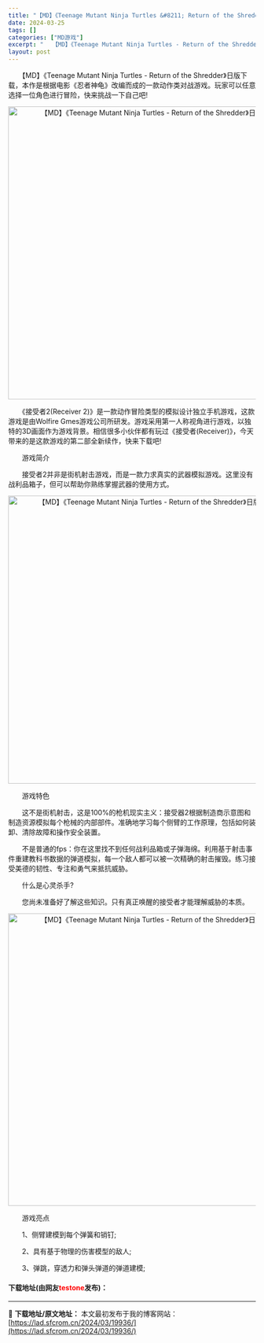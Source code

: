 ```yaml
---
title: "【MD】《Teenage Mutant Ninja Turtles &#8211; Return of the Shredder》日版下载"
date: 2024-03-25
tags: []
categories: ["MD游戏"]
excerpt: "　　【MD】《Teenage Mutant Ninja Turtles - Return of the Shredder》日版下载，本作是根据电影《忍者神龟》改编而成的一款动作类对战游戏。玩家可以任意选择一位角色进行冒险，快来挑战一下自己吧! 　　《接受者2(Receiver 2)》是一款动作冒险类&hellip;"
layout: post
---
```


 <p>　　【MD】《Teenage Mutant Ninja Turtles - Return of the Shredder》日版下载，本作是根据电影《忍者神龟》改编而成的一款动作类对战游戏。玩家可以任意选择一位角色进行冒险，快来挑战一下自己吧!</p> <p align="center"><img align="" border="0" src="https://lad.sfcrom.cn/wp-content/uploads/2024/03/20240325_660114908391b.png" width="596" alt="【MD】《Teenage Mutant Ninja Turtles - Return of the Shredder》日版下载" /></p> <p>　　《接受者2(Receiver 2)》是一款动作冒险类型的模拟设计独立手机游戏，这款游戏是由Wolfire Gmes游戏公司所研发。游戏采用第一人称视角进行游戏，以独特的3D画面作为游戏背景。相信很多小伙伴都有玩过《接受者(Receiver)》，今天带来的是这款游戏的第二部全新续作，快来下载吧!</p> <p>　　游戏简介</p> <p>　　接受者2并非是街机射击游戏，而是一款力求真实的武器模拟游戏。这里没有战利品箱子，但可以帮助你熟练掌握武器的使用方式。</p> <p align="center"><img align="" border="0" src="https://lad.sfcrom.cn/wp-content/uploads/2024/03/20240325_660114918849e.png" width="586" alt="【MD】《Teenage Mutant Ninja Turtles - Return of the Shredder》日版下载" /></p> <p>　　游戏特色</p> <p>　　这不是街机射击，这是100%的枪机现实主义：接受器2根据制造商示意图和制造资源模拟每个枪械的内部部件。准确地学习每个侧臂的工作原理，包括如何装卸、清除故障和操作安全装置。</p> <p>　　不是普通的fps：你在这里找不到任何战利品箱或子弹海绵。利用基于射击事件重建教科书数据的弹道模拟，每一个敌人都可以被一次精确的射击摧毁。练习接受美德的韧性、专注和勇气来抵抗威胁。</p> <p>　　什么是心灵杀手?</p> <p>　　您尚未准备好了解这些知识。只有真正唤醒的接受者才能理解威胁的本质。</p> <p align="center"><img align="" border="0" src="https://lad.sfcrom.cn/wp-content/uploads/2024/03/20240325_660114928c27c.png" width="595" alt="【MD】《Teenage Mutant Ninja Turtles - Return of the Shredder》日版下载" /></p> <p>　　游戏亮点</p> <p>　　1、侧臂建模到每个弹簧和销钉;</p> <p>　　2、具有基于物理的伤害模型的敌人;</p> <p>　　3、弹跳，穿透力和弹头弹道的弹道建模;</p> <p><h4>下载地址(由网友<font color="red">testone</font>发布)：</h4></p> 

---
📖 **下载地址/原文地址：** 本文最初发布于我的博客网站：[https://lad.sfcrom.cn/2024/03/19936/](https://lad.sfcrom.cn/2024/03/19936/)
